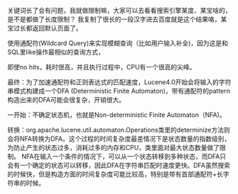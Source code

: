 关键词⻓了会有问题，我就做限制嘛，⼤家可以去看看搜索引擎某度、某宝啥的，是不是都做了⻓度限制？
我复制了很⻓的⼀段汉字进去百度就是这个结果咯，某宝过⻓都返回默认⻚⾯了。

使⽤通配符(Wildcard Query)来实现模糊查询（⽐如⽤户输⼊补全)，因为这是和SQL⾥like操作最相似的查询⽅式，

即使no hits，耗时很高，并且执⾏过程中，CPU有⼀个很⾼的尖峰。

最终：为了加速通配符和正则表达式的匹配速度，Lucene4.0开始会将输⼊的字符串模式构建成⼀个DFA
(Deterministic Finite Automaton)，带有通配符的pattern构造出来的DFA可能会很复杂，开销很⼤。

一开始：不确定状态机，也就是Non-deterministic Finite Automaton（NFA)。

转换：org.apache.lucene.util.automaton.Operations类⾥的determinize⽅法则会将NFA转换为DFA。这个过程的时间复杂度最差情况下是状态数量的指数级别，为防⽌产⽣的状态过多，消耗过多的内存和CPU，类⾥⾯对最⼤状态数量做了限制。 NFA在输⼊⼀个条件的情况下，可以从⼀个状态转移到多种状态，⽽DFA只会有⼀个确定的状态可以转移，因此DFA在字符串匹配时速度更快。DFA虽然搜索的时候快，但是构造⽅⾯的时间复杂度可能⽐较⾼，特别是带有⾸部通配符+⻓字符串的时候。